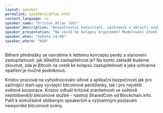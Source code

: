 ```yaml
---
layout: speaker
permalink: speakers/atlas.html
content_language: cz
speaker_name: "Kristov Atlas (US)"
speaker_description: "Bezpečnostní konzultant, výzkumník v oblasti soukromí na internetu, auditor kryptoměn, častý přednášející o Bitcoinu"
speaker_presentation: "Na cestě ke kolapsu kryptoměn? Modelování útoků na princip zastupitelnosti a protiopatření"
speaker_when: "Sobota 14:00"
speaker_where: "HUB"
---
```

Během přednášky se navrátíme k letitému konceptu peněz a stanovení zastupitelnosti: jak důležitá zastupitelnost je? Na tomto základě budeme zkoumat, zda je Bitcoin na cestě ke kolapsu zastupitelnosti a jaká ochranná opatření je možné podniknout.

Kristov pracoval na vyhodnocování síťové a aplikační bezpečnosti jak pro začínající start-upy vyvíjející bitcoinové peněženky, tak i pro největší světové korporace. Kristov odhalil kritické zranitelnosti ve světově nejoblíbenější bitcoinové službě - nástroji SharedCoin od Blockchain.info. Patří k mimořádně oblíbeným speakerům a významným postavám newyorské bitcoinové scény.
